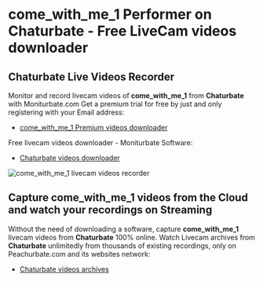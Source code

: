 # come_with_me_1 Performer on Chaturbate - Free LiveCam videos downloader

## Chaturbate Live Videos Recorder

Monitor and record livecam videos of **come_with_me_1** from **Chaturbate** with Moniturbate.com
Get a premium trial for free by just and only registering with your Email address:
* [come_with_me_1 Premium videos downloader](https://moniturbate.com/request-demo-licence-key.html)

Free livecam videos downloader - Moniturbate Software:
* [Chaturbate videos downloader](https://moniturbate.com/moniturbate-download-software.html)

![come_with_me_1 livecam videos recorder](https://peachurnet.com/templates/moniturbate-software.png)


## Capture come_with_me_1 videos from the Cloud and watch your recordings on Streaming

Without the need of downloading a software, capture **come_with_me_1** livecam videos from **Chaturbate** 100% online.
Watch Livecam archives from **Chaturbate** unlimitedly from thousands of existing recordings, only on Peachurbate.com and its websites network:
* [Chaturbate videos archives](https://peachurnet.com/)